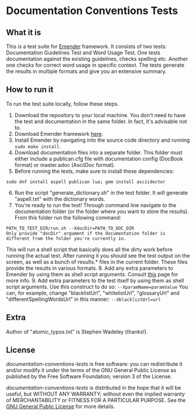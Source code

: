 # Documentation Conventions Tests

## What it is
This is a test suite for [Emender](https://github.com/emender/emender) framework. It consists of two tests: Documentation Guidelines Test and Word Usage Test. One tests documentation against the existing guidelines, checks spelling etc. Another one checks for correct word usage in specific context. The tests generate the results in multiple formats and give you an extensive summary.

## How to run it
To run the test suite locally, follow these steps.
1. Download the repository to your local machine. You don't need to have the test and documentation in the same folder. In fact, it's advisable not to.
2. Download Emender framework [here](https://github.com/emender/emender).
3. Install Emender by navigating into the source code directory and running `sudo make install`.
4. Download documentation files into a separate folder. This folder must either include a publican.cfg file with documentation config (DocBook format) or master.adoc (AsciiDoc format).
5. Before running the tests, make sure to install these dependencies:
~~~~~~~~
sudo dnf install aspell publican lua; gem install asciidoctor
~~~~~~~~
6. Run the script "generate_dictionary.sh" in the test folder. It will generate "aspell.txt" with the dictionary words.
7. You're ready to run the test! Through command line navigate to the documentation folder (or the folder where you want to store the results). From this folder run the following command:
~~~~~~~~
PATH_TO_TEST_DIR/run.sh --XdocDir=PATH_TO_DOC_DIR
Only provide "docDir" argument if the documentation folder is different from the folder you're currently in.
~~~~~~~~
This will run a shell script that basically does all the dirty work before running the actual test. After running it you should see the test output on the screen, as well as a bunch of results.* files in the current folder. These files provide the results in various formats.
8. Add any extra parameters to Emender by using them as shell script arguments. Consult [this](https://github.com/emender/emender/blob/master/doc/man/man1/emend.1.pod) page for more info.
9. Add extra parameters to the test itself by using them as shell script arguments. Use this construct to do so: `--XparamName=paramValue`
You can, for example, change "blacklistUrl", "whitelistUrl", "glossaryUrl" and "differentSpellingWordsUrl" in this manner: `--XblacklistUrl=url`

## Extra

Author of "atomic_typos.txt" is Stephen Wadeley (thanks!).

## License

*documentation-conventions-tests* is free software: you can redistribute it
and/or modify it under the terms of the GNU General Public License as published
by the Free Software Foundation; version 3 of the License.

*documentation-conventions-tests* is distributed in the hope that it will be useful,
but WITHOUT ANY WARRANTY; without even the implied warranty of MERCHANTABILITY
or FITNESS FOR A PARTICULAR PURPOSE. See the [GNU General Public
License](http://www.gnu.org/licenses/) for more details.
